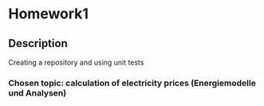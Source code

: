 # Homework1

## Description
Creating a repository and using unit tests

### Chosen topic: calculation of electricity prices (Energiemodelle und Analysen)
